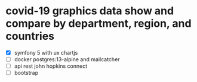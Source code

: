 #  covid-19 graphics data show and compare by department, region, and countries 

- [x] symfony 5 with ux chartjs
- [ ] docker postgres:13-alpine and mailcatcher
- [ ] api rest john hopkins connect
- [ ] bootstrap
